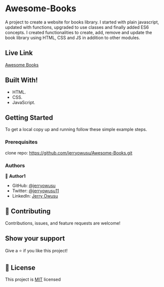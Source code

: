 # Awesome-Books
A project to create a website for books library. I started with plain javascript, updated with functions, upgraded to use classes and finally added ES6 concepts. I created functionalities to create, add, remove and update the book library using HTML, CSS and JS in addition to other modules.


## Live Link

[Awesome Books](https://jerryowusu.github.io/Awesome-Books)

## Built With!

- HTML.
- CSS.
- JavaScript.

## Getting Started

To get a local copy up and running follow these simple example steps.

### Prerequisites

clone repo: https://github.com/jerryowusu/Awesome-Books.git

### Authors

👤 **Author1**

- GitHub: [@jerryowusu](https://github.com/jerryowusu)
- Twitter: [@jerryowusu11](https://twitter.com/jerryowusu11)
- LinkedIn: [Jerry Owusu](https://www.linkedin.com/in/jeremiah-owusu-b50a70173/)



## 🤝 Contributing

Contributions, issues, and feature requests are welcome!

## Show your support

Give a ⭐️ if you like this project!

## 📝 License

This project is [MIT](LICENSE) licensed
